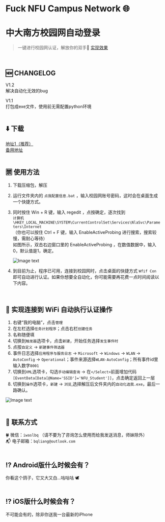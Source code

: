 # Fuck NFU Campus Network :globe_with_meridians:
# 中大南方校园网自动登录
>一键进行校园网认证，解放你的双手:grimacing:  [实现效果](https://wx1.sinaimg.cn/large/006aTw3Zgy1gijla8yn6qg31e00qd4qr.gif)
<br>

## :new: CHANGELOG  
V1.2  
解决自动化无效的bug  
  
V1.1  
打包成exe文件，使用前无需配置python环境
<br><br>

## :arrow_down: 下载  
[地址1（推荐）](https://wwa.lanzous.com/iyX2Gggimif)  
[备用地址](https://github.com/bqliang/Fuck_Campus-Network/releases/download/V1.2/Fuck_Campus-Network-V1.2.zip)  
<br>

## :u7981: 使用方法  
1. 下载压缩包，解压
2. 运行文件夹内的 ```点我配置信息.bat``` ，输入校园网账号密码，这时会在桌面生成一个快捷方式。
3. 同时按住 Win + R 键，输入 regedit ，点按确定，逐次找到  
   ```计算机\HKEY_LOCAL_MACHINE\SYSTEM\CurrentControlSet\Services\NlaSvc\Parameters\Internet```  
   （你也可以按住 Ctrl + F 键，输入 EnableActiveProbing 进行搜索，搜索较慢，需耐心等待）  
   如图所示，双击右边窗口里的 EnableActiveProbing ，在数值数据中，输入0，默认值是1，确定。
   
   ![Image text](https://img-blog.csdn.net/20160511100609551)
   
4. 到目前为止，程序已可用，连接到校园网时，点击桌面的快捷方式 ```Wfif Con``` 即可自动进行认证。如果你想要全自动化，你可能需要再花费一点时间阅读以下内容。
<br>

## :arrows_counterclockwise: 实现连接到 WiFi 自动执行认证操作  
1. 右键“我的电脑”，点击```管理```
2. 在左栏选择```任务计划程序```；点击右栏```创建任务```
3. 名称随便填
4. 切换到```触发器```选项卡，点击```新建```，开始任务选择```发生事件时```
5. 点按```自定义``` -> ```新建事件筛选器```
6. 事件日志选择```应用程序与服务日志``` -> ```Microsoft``` -> ```Windows``` -> ```WLAN``` -> ```AutoConfig``` -> ```Operational```；事件来源选择```WLAN-AutoConfig```；所有事件id里输入数字```8001```
7. 切换到```XML```选项卡，勾选```手动编辑查询``` -> 在```</Select>```前面增加代码```[EventData[Data[@Name='SSID']='NFU_Student']]```，点击确定返回上一层
8. 切换到```操作```选项卡，```新建``` -> ```浏览```,选择解压后文件夹内的```自动化选我.exe```，最后一路确认。

![Image text](https://pic2.zhimg.com/80/v2-ab3248fc843aaa4a6a0e2f922794525a_720w.jpg?source=1940ef5c)  
<br>

## :love_letter: 联系方式  
:four_leaf_clover: 微信：```iwaslbq``` （请不要为了咨询怎么使用而给我发送消息，师妹除外）  
:mailbox_with_mail: 电子邮箱：```bqliang@outlook.com```<br><br>

## :interrobang: Android版什么时候会有？  
你看这个鸽子，它又大又白...咕咕咕 🕊️
<br><br>

## :interrobang: iOS版什么时候会有？  
不可能会有的，除非你送我一台最新的iPhone

